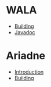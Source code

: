 # WALA

* [Building](./building) 
* [Javadoc](./javadoc)

# Ariadne

* [Introduction](./ariadne)
* [Building](./ariadne_building) 
